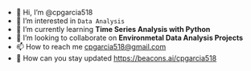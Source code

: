 - 👋 Hi, I’m @cpgarcia518
- 👀 I’m interested in ```Data Analysis```
- 🌱 I’m currently learning __Time Series Analysis with Python__
- 💞️ I’m looking to collaborate on **Environmetal Data Analysis Projects**
- 📫 How to reach me cpgarcia518@gmail.com
- 🔗 How can you stay updated https://beacons.ai/cpgarcia518

<!---
cpgarcia518/cpgarcia518 is a ✨ special ✨ repository because its `README.md` (this file) appears on your GitHub profile.
You can click the Preview link to take a look at your changes.
--->
